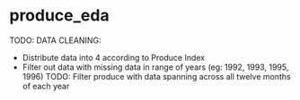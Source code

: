 # produce_eda

TODO: DATA CLEANING:
  - Distribute data into 4 according to Produce Index
  - Filter out data with missing data in range of years (eg: 1992, 1993, 1995, 1996)
TODO: Filter produce with data spanning across all twelve months of each year
